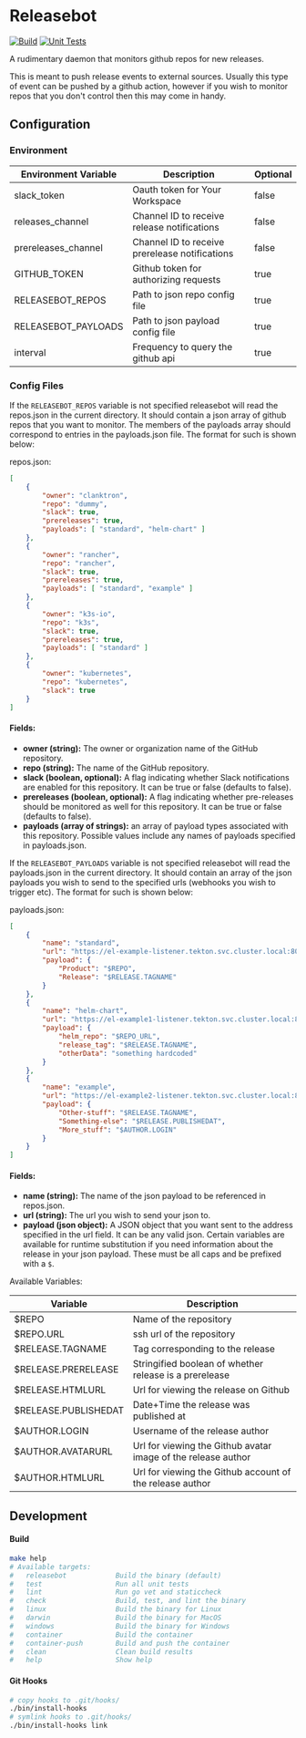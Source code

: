 # Releasebot
[![Build](https://github.com/clanktron/releasebot/actions/workflows/build.yaml/badge.svg)](https://github.com/clanktron/releasebot/actions/workflows/build.yaml)
[![Unit Tests](https://github.com/clanktron/releasebot/actions/workflows/test.yaml/badge.svg)](https://github.com/clanktron/releasebot/actions/workflows/test.yaml)

A rudimentary daemon that monitors github repos for new releases. 

This is meant to push release events to external sources.
Usually this type of event can be pushed by a github action, however if you wish to monitor repos that you don't control then this may come in handy.

## Configuration

### Environment
| Environment Variable  | Description                                       | Optional          |
| --------------------  | -----------                                       | --------          |
| slack_token           | Oauth token for Your Workspace                    | false             |
| releases_channel      | Channel ID to receive release notifications       | false             |
| prereleases_channel   | Channel ID to receive prerelease notifications    | false             |
| GITHUB_TOKEN          | Github token for authorizing requests             | true              |
| RELEASEBOT_REPOS      | Path to json repo config file                     | true              |
| RELEASEBOT_PAYLOADS   | Path to json payload config file                  | true              |
| interval              | Frequency to query the github api                 | true              |

### Config Files
If the `RELEASEBOT_REPOS` variable is not specified releasebot will read the repos.json in the current directory.
It should contain a json array of github repos that you want to monitor.
The members of the payloads array should correspond to entries in the payloads.json file.
The format for such is shown below:

repos.json:
```repos.json
[
    {
        "owner": "clanktron",
        "repo": "dummy",
        "slack": true,
        "prereleases": true,
        "payloads": [ "standard", "helm-chart" ]
    },
    {
        "owner": "rancher",
        "repo": "rancher",
        "slack": true,
        "prereleases": true,
        "payloads": [ "standard", "example" ]
    },
    {
        "owner": "k3s-io",
        "repo": "k3s",
        "slack": true,
        "prereleases": true,
        "payloads": [ "standard" ]
    },
    {
        "owner": "kubernetes",
        "repo": "kubernetes",
        "slack": true
    }
]
```
#### Fields:
- **owner (string):** The owner or organization name of the GitHub repository.
- **repo (string):** The name of the GitHub repository.
- **slack (boolean, optional):** A flag indicating whether Slack notifications are enabled for this repository. It can be true or false (defaults to false).
- **prereleases (boolean, optional):** A flag indicating whether pre-releases should be monitored as well for this repository. It can be true or false (defaults to false).
- **payloads (array of strings):** an array of payload types associated with this repository. Possible values include any names of payloads specified in payloads.json.

If the `RELEASEBOT_PAYLOADS` variable is not specified releasebot will read the payloads.json in the current directory.
It should contain an array of the json payloads you wish to send to the specified urls (webhooks you wish to trigger etc).
The format for such is shown below:

payloads.json:
```payloads.json
[
    {
        "name": "standard",
        "url": "https://el-example-listener.tekton.svc.cluster.local:8080",
        "payload": {
            "Product": "$REPO",
            "Release": "$RELEASE.TAGNAME"
        }
    },
    {
        "name": "helm-chart",
        "url": "https://el-example1-listener.tekton.svc.cluster.local:8080",
        "payload": {
            "helm_repo": "$REPO_URL",
            "release_tag": "$RELEASE.TAGNAME",
            "otherData": "something hardcoded"
        }
    },
    {
        "name": "example",
        "url": "https://el-example2-listener.tekton.svc.cluster.local:8080",
        "payload": {
            "Other-stuff": "$RELEASE.TAGNAME",
            "Something-else": "$RELEASE.PUBLISHEDAT",
            "More_stuff": "$AUTHOR.LOGIN"
        }
    }
]
```
#### Fields:
- **name (string):** The name of the json payload to be referenced in repos.json.
- **url (string):** The url you wish to send your json to.
- **payload (json object):** A JSON object that you want sent to the address specified in the url field. It can be any valid json. 
Certain variables are available for runtime substitution if you need information about the release in your json payload. 
These must be all caps and be prefixed with a `$`.

Available Variables:

| Variable              | Description
| --------------------  | -----------
| $REPO                  | Name of the repository
| $REPO.URL              | ssh url of the repository
| $RELEASE.TAGNAME       | Tag corresponding to the release
| $RELEASE.PRERELEASE    | Stringified boolean of whether release is a prerelease
| $RELEASE.HTMLURL       | Url for viewing the release on Github
| $RELEASE.PUBLISHEDAT   | Date+Time the release was published at
| $AUTHOR.LOGIN          | Username of the release author
| $AUTHOR.AVATARURL      | Url for viewing the Github avatar image of the release author
| $AUTHOR.HTMLURL        | Url for viewing the Github account of the release author

## Development

#### Build
```bash
make help
# Available targets:
#   releasebot            Build the binary (default)
#   test                  Run all unit tests
#   lint                  Run go vet and staticcheck
#   check                 Build, test, and lint the binary
#   linux                 Build the binary for Linux
#   darwin                Build the binary for MacOS
#   windows               Build the binary for Windows
#   container             Build the container
#   container-push        Build and push the container
#   clean                 Clean build results
#   help                  Show help
```

#### Git Hooks
```bash
# copy hooks to .git/hooks/
./bin/install-hooks
# symlink hooks to .git/hooks/
./bin/install-hooks link
```
